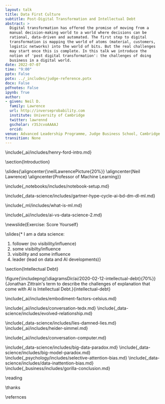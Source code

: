 ```yaml
---
layout: talk
title: Data First Culture
subtitle: Post-Digital Transformation and Intellectual Debt
abstract: >
  Digital transformation has offered the promise of moving from a
  manual decision-making world to a world where decisions can be
  rational, data-driven and automated. The first step to digital
  transformation is mapping the world of atoms (material, customers,
  logistic networks) into the world of bits. But the real challenges
  may start once this is complete. In this talk we introduce the
  notion of 'post digital transformation': the challenges of doing
  business in a digital world.
date: 2022-07-07
time: "9:00"
pptx: False
potx: ../_includes/judge-reference.potx
docx: False
pdfnotes: False
ipynb: True
author:
- given: Neil D.
  family: Lawrence
  url: http://inverseprobability.com
  institute: University of Cambridge
  twitter: lawrennd
  gscholar: r3SJcvoAAAAJ
  orcid: 
venue: Advanced Leadership Programme, Judge Business School, Cambridge
transition: None
---
```


\include{_ai/includes/henry-ford-intro.md}

\section{Introduction}


\slides{\aligncenter{\neilLawrencePicture{20%}}
\aligncenter{Neil Lawrence}
\aligncenter{Professor of Machine Learning}}

\include{_notebooks/includes/notebook-setup.md}


\include{_data-science/includes/gartner-hype-cycle-ai-bd-dm-dl-ml.md}


\include{_ml/includes/what-is-ml.md}

\include{_ai/includes/ai-vs-data-science-2.md}

\newslide{Exercise: Score Yourself}

\slides{* I am a data science: 
1. follower (no visibility/influence)
2. some visibilty/influence
3. visibility and some influence
4. leader (lead on data and AI developments)}


\section{Intellectual Debt}

\figure{\includepng{\diagramsDir/ai/2020-02-12-intellectual-debt}{70%}}{Jonathan Zittrain's term to describe the challenges of explanation that come with AI is Intellectual Debt.}{intellectual-debt}

<!-- Embodiment Factors-->

\include{_ai/includes/embodiment-factors-celsius.md}

\include{_ai/includes/conversation-tedx.md}
\include{_data-science/includes/evolved-relationship.md}

<!-- Data Science (why it's happening) -->

\include{_data-science/includes/lies-damned-lies.md}
\include{_ai/includes/heider-simmel.md}

\include{_ai/includes/conversation-computer.md}

\include{_data-science/includes/big-data-paradox.md}
\include{_data-science/includes/big-model-paradox.md}
\include{_psychology/includes/selective-attention-bias.md}
\include{_data-science/includes/data-inattention-bias.md}
\include{_business/includes/gorilla-conclusion.md}


\reading

\thanks

\refernces
